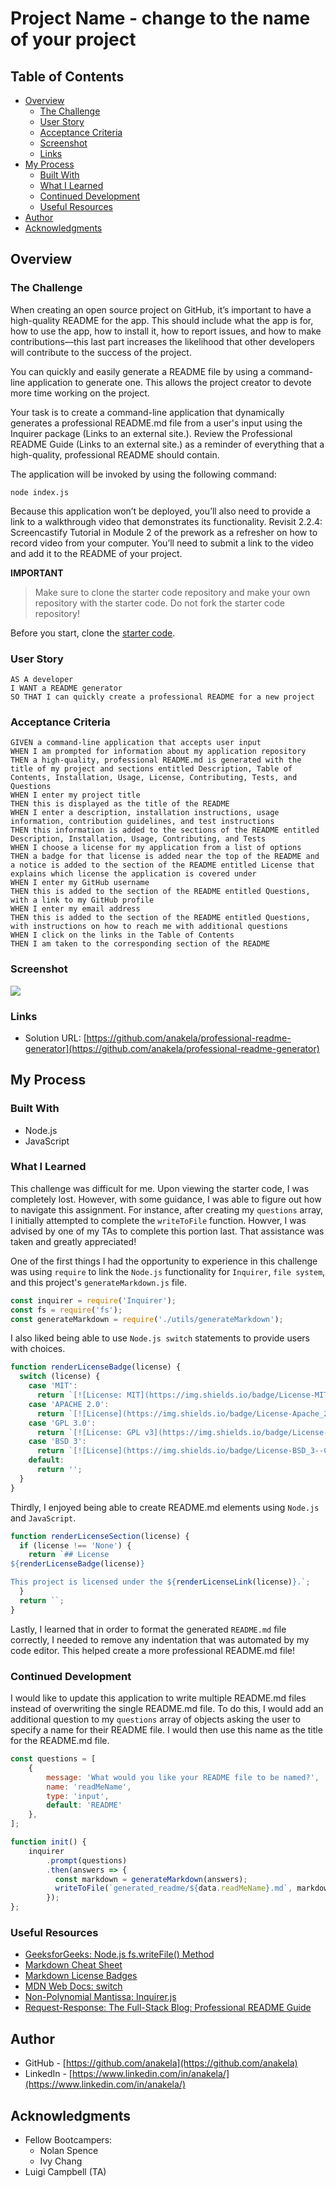# Project Name - change to the name of your project

## Table of Contents

- [Overview](#overview)
  - [The Challenge](#the-challenge)
  - [User Story](#user-story)
  - [Acceptance Criteria](#acceptance-criteria)
  - [Screenshot](#screenshot)
  - [Links](#links)
- [My Process](#my-process)
  - [Built With](#built-with)
  - [What I Learned](#what-i-learned)
  - [Continued Development](#continued-development)
  - [Useful Resources](#useful-resources)
- [Author](#author)
- [Acknowledgments](#acknowledgments)

## Overview

### The Challenge

When creating an open source project on GitHub, it’s important to have a high-quality README for the app. This should include what the app is for, how to use the app, how to install it, how to report issues, and how to make contributions—this last part increases the likelihood that other developers will contribute to the success of the project.

You can quickly and easily generate a README file by using a command-line application to generate one. This allows the project creator to devote more time working on the project.

Your task is to create a command-line application that dynamically generates a professional README.md file from a user's input using the Inquirer package (Links to an external site.). Review the Professional README Guide (Links to an external site.) as a reminder of everything that a high-quality, professional README should contain.

The application will be invoked by using the following command:

`node index.js`

Because this application won’t be deployed, you’ll also need to provide a link to a walkthrough video that demonstrates its functionality. Revisit 2.2.4: Screencastify Tutorial in Module 2 of the prework as a refresher on how to record video from your computer. You’ll need to submit a link to the video and add it to the README of your project.

**IMPORTANT**
> Make sure to clone the starter code repository and make your own repository with the starter code. Do not fork the starter code repository!

Before you start, clone the [starter code](https://github.com/coding-boot-camp/potential-enigma).

### User Story

```
AS A developer
I WANT a README generator
SO THAT I can quickly create a professional README for a new project
```

### Acceptance Criteria

```
GIVEN a command-line application that accepts user input
WHEN I am prompted for information about my application repository
THEN a high-quality, professional README.md is generated with the title of my project and sections entitled Description, Table of Contents, Installation, Usage, License, Contributing, Tests, and Questions
WHEN I enter my project title
THEN this is displayed as the title of the README
WHEN I enter a description, installation instructions, usage information, contribution guidelines, and test instructions
THEN this information is added to the sections of the README entitled Description, Installation, Usage, Contributing, and Tests
WHEN I choose a license for my application from a list of options
THEN a badge for that license is added near the top of the README and a notice is added to the section of the README entitled License that explains which license the application is covered under
WHEN I enter my GitHub username
THEN this is added to the section of the README entitled Questions, with a link to my GitHub profile
WHEN I enter my email address
THEN this is added to the section of the README entitled Questions, with instructions on how to reach me with additional questions
WHEN I click on the links in the Table of Contents
THEN I am taken to the corresponding section of the README
```

### Screenshot

![](./screenshot.jpg)


### Links

- Solution URL: [https://github.com/anakela/professional-readme-generator](https://github.com/anakela/professional-readme-generator)

## My Process

### Built With

- Node.js
- JavaScript

### What I Learned

This challenge was difficult for me.  Upon viewing the starter code, I was completely lost.  However, with some guidance, I was able to figure out how to navigate this assignment.  For instance, after creating my `questions` array, I initially attempted to complete the `writeToFile` function.  Howver, I was advised by one of my TAs to complete this portion last.  That assistance was taken and greatly appreciated!

One of the first things I had the opportunity to experience in this challenge was using `require` to link the `Node.js` functionality for `Inquirer`, `file system`, and this project's `generateMarkdown.js` file.

```JavaScript
const inquirer = require('Inquirer');
const fs = require('fs');
const generateMarkdown = require('./utils/generateMarkdown');
```

I also liked being able to use `Node.js switch` statements to provide users with choices.

```JavaScript
function renderLicenseBadge(license) {
  switch (license) {
    case 'MIT': 
      return `[![License: MIT](https://img.shields.io/badge/License-MIT-yellow.svg)](https://opensource.org/licenses/MIT)`;
    case 'APACHE 2.0':
      return `[![License](https://img.shields.io/badge/License-Apache_2.0-blue.svg)](https://opensource.org/licenses/Apache-2.0)`;
    case 'GPL 3.0':
      return `[![License: GPL v3](https://img.shields.io/badge/License-GPLv3-blue.svg)](https://www.gnu.org/licenses/gpl-3.0)`;
    case 'BSD 3':
      return `[![License](https://img.shields.io/badge/License-BSD_3--Clause-blue.svg)](https://opensource.org/licenses/BSD-3-Clause)`;
    default:
      return '';
  }
}
```

Thirdly, I enjoyed being able to create README.md elements using `Node.js` and `JavaScript`.

```JavaScript
function renderLicenseSection(license) {
  if (license !== 'None') {
    return `## License  
${renderLicenseBadge(license)}

This project is licensed under the ${renderLicenseLink(license)}.`;
  }
  return ``;
}
```

Lastly, I learned that in order to format the generated `README.md` file correctly, I needed to remove any indentation that was automated by my code editor.  This helped create a more professional README.md file!

### Continued Development

I would like to update this application to write multiple README.md files instead of overwriting the single README.md file.  To do this, I would add an additional question to my `questions` array of objects asking the user to specify a name for their README file.  I would then use this name as the title for the README.md file.

```JavaScript
const questions = [
    {
        message: 'What would you like your README file to be named?',
        name: 'readMeName',
        type: 'input',
        default: 'README'
    },
];
```

```JavaScript
function init() {
    inquirer
        .prompt(questions)
        .then(answers => {
          const markdown = generateMarkdown(answers);
          writeToFile(`generated_readme/${data.readMeName}.md`, markdown);
        });
};
```

### Useful Resources

- [GeeksforGeeks: Node.js fs.writeFile() Method](https://www.geeksforgeeks.org/node-js-fs-writefile-method/)
- [Markdown Cheat Sheet](https://www.markdownguide.org/cheat-sheet/)
- [Markdown License Badges](https://gist.github.com/lukas-h/2a5d00690736b4c3a7ba)
- [MDN Web Docs: switch](https://developer.mozilla.org/en-US/docs/Web/JavaScript/Reference/Statements/switch)
- [Non-Polynomial Mantissa: Inquirer.js](https://www.npmjs.com/package/inquirer#examples)
- [Request-Response: The Full-Stack Blog: Professional README Guide](https://coding-boot-camp.github.io/full-stack/github/professional-readme-guide)

## Author

- GitHub - [https://github.com/anakela](https://github.com/anakela)
- LinkedIn - [https://www.linkedin.com/in/anakela/](https://www.linkedin.com/in/anakela/)

## Acknowledgments

- Fellow Bootcampers:
    - Nolan Spence
    - Ivy Chang
- Luigi Campbell (TA)